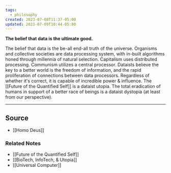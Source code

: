```yaml
---
tags:
  - philosophy
created: 2023-07-08T11:37-05:00
updated: 2023-07-09T10:44-05:00
---
```

**The belief that data is the ultimate good.**

The belief that data is the be-all end-all truth of the universe. Organisms and collective societies are data processing system, with in-built algorithms honed through millennia of natural selection. Capitalism uses distributed processing. Communism utilizes a central processor. Dataists believe the key to a better world is the freedom of information, and the rapid proliferation of connections between data processors. Regardless of whether it's correct, it is capable of incredible power & influence.  The [[Future of the Quantified Self]] is a dataist utopia. The total eradication of humans in support of a better race of beings is a dataist dystopia (at least from our perspective).

---

## Source
- [[Homo Deus]]

### Related Notes
- [[Future of the Quantified Self]]
- [[BioTech, InfoTech, & Utopia]]
- [[Universal Computer]]